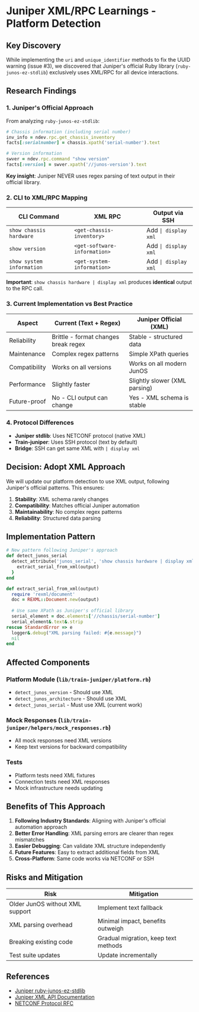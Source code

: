# Juniper XML/RPC Learnings - Platform Detection

## Key Discovery

While implementing the `uri` and `unique_identifier` methods to fix the UUID warning (issue #3), we discovered that Juniper's official Ruby library (`ruby-junos-ez-stdlib`) exclusively uses XML/RPC for all device interactions.

## Research Findings

### 1. Juniper's Official Approach

From analyzing `ruby-junos-ez-stdlib`:

```ruby
# Chassis information (including serial number)
inv_info = ndev.rpc.get_chassis_inventory
facts[:serialnumber] = chassis.xpath('serial-number').text

# Version information
swver = ndev.rpc.command "show version"
facts[:version] = swver.xpath('//junos-version').text
```

**Key insight**: Juniper NEVER uses regex parsing of text output in their official library.

### 2. CLI to XML/RPC Mapping

| CLI Command | XML RPC | Output via SSH |
|------------|---------|----------------|
| `show chassis hardware` | `<get-chassis-inventory>` | Add `\| display xml` |
| `show version` | `<get-software-information>` | Add `\| display xml` |
| `show system information` | `<get-system-information>` | Add `\| display xml` |

**Important**: `show chassis hardware | display xml` produces **identical** output to the RPC call.

### 3. Current Implementation vs Best Practice

| Aspect | Current (Text + Regex) | Juniper Official (XML) |
|--------|----------------------|------------------------|
| Reliability | Brittle - format changes break regex | Stable - structured data |
| Maintenance | Complex regex patterns | Simple XPath queries |
| Compatibility | Works on all versions | Works on all modern JunOS |
| Performance | Slightly faster | Slightly slower (XML parsing) |
| Future-proof | No - CLI output can change | Yes - XML schema is stable |

### 4. Protocol Differences

- **Juniper stdlib**: Uses NETCONF protocol (native XML)
- **Train-juniper**: Uses SSH protocol (text by default)
- **Bridge**: SSH can get same XML with `| display xml`

## Decision: Adopt XML Approach

We will update our platform detection to use XML output, following Juniper's official patterns. This ensures:

1. **Stability**: XML schema rarely changes
2. **Compatibility**: Matches official Juniper automation
3. **Maintainability**: No complex regex patterns
4. **Reliability**: Structured data parsing

## Implementation Pattern

```ruby
# New pattern following Juniper's approach
def detect_junos_serial
  detect_attribute('junos_serial', 'show chassis hardware | display xml') { |output| 
    extract_serial_from_xml(output) 
  }
end

def extract_serial_from_xml(output)
  require 'rexml/document'
  doc = REXML::Document.new(output)
  
  # Use same XPath as Juniper's official library
  serial_element = doc.elements['//chassis/serial-number']
  serial_element&.text&.strip
rescue StandardError => e
  logger&.debug("XML parsing failed: #{e.message}")
  nil
end
```

## Affected Components

### Platform Module (`lib/train-juniper/platform.rb`)
- `detect_junos_version` - Should use XML
- `detect_junos_architecture` - Should use XML  
- `detect_junos_serial` - Must use XML (current work)

### Mock Responses (`lib/train-juniper/helpers/mock_responses.rb`)
- All mock responses need XML versions
- Keep text versions for backward compatibility

### Tests
- Platform tests need XML fixtures
- Connection tests need XML responses
- Mock infrastructure needs updating

## Benefits of This Approach

1. **Following Industry Standards**: Aligning with Juniper's official automation approach
2. **Better Error Handling**: XML parsing errors are clearer than regex mismatches
3. **Easier Debugging**: Can validate XML structure independently
4. **Future Features**: Easy to extract additional fields from XML
5. **Cross-Platform**: Same code works via NETCONF or SSH

## Risks and Mitigation

| Risk | Mitigation |
|------|------------|
| Older JunOS without XML support | Implement text fallback |
| XML parsing overhead | Minimal impact, benefits outweigh |
| Breaking existing code | Gradual migration, keep text methods |
| Test suite updates | Update incrementally |

## References

- [Juniper ruby-junos-ez-stdlib](https://github.com/Juniper/ruby-junos-ez-stdlib)
- [Juniper XML API Documentation](https://www.juniper.net/documentation/us/en/software/junos/junos-xml-protocol/)
- [NETCONF Protocol RFC](https://tools.ietf.org/html/rfc6241)